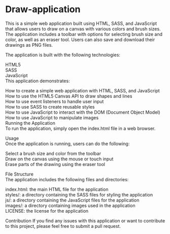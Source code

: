 # Draw-application

This is a simple web application built using HTML, SASS, and JavaScript that allows users to draw on a canvas with various colors and brush sizes. The application includes a toolbar with options for selecting brush size and color, as well as an eraser tool. Users can also save and download their drawings as PNG files.

The application is built with the following technologies:

HTML5<br />
SASS<br />
JavaScript<br />
This application demonstrates:<br />

How to create a simple web application with HTML, SASS, and JavaScript<br />
How to use the HTML5 Canvas API to draw shapes and lines<br />
How to use event listeners to handle user input<br />
How to use SASS to create reusable styles<br />
How to use JavaScript to interact with the DOM (Document Object Model)<br />
How to use JavaScript to manipulate images<br />
Running the Application<br />
To run the application, simply open the index.html file in a web browser.<br />

Usage<br />
Once the application is running, users can do the following:<br />

Select a brush size and color from the toolbar<br />
Draw on the canvas using the mouse or touch input<br />
Erase parts of the drawing using the eraser tool<br />

File Structure<br />
The application includes the following files and directories:<br />

index.html: the main HTML file for the application<br />
styles/: a directory containing the SASS files for styling the application<br />
js/: a directory containing the JavaScript files for the application<br />
images/: a directory containing images used in the application<br />
LICENSE: the license for the application<br />

Contribution
If you find any issues with this application or want to contribute to this project, please feel free to submit a pull request.
